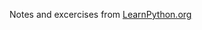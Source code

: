<div>
    <p>
    Notes and excercises from 
    <a href = "http://learnpython.org/">
    LearnPython.org
    </a>
    </p>
</div>
